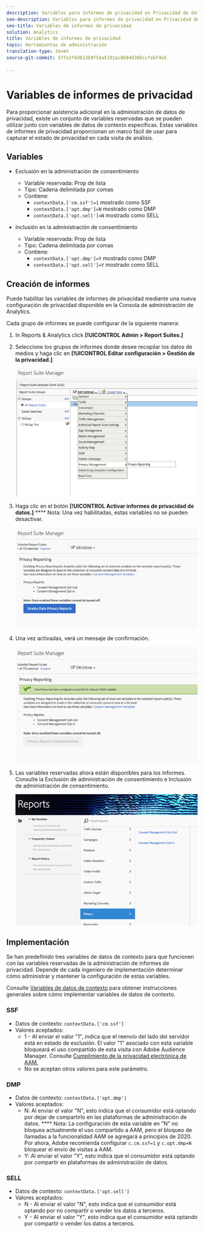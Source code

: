 ```yaml
---
description: Variables para informes de privacidad en Privacidad de datos.
seo-description: Variables para informes de privacidad en Privacidad de datos.
seo-title: Variables de informes de privacidad
solution: Analytics
title: Variables de informes de privacidad
topic: Herramientas de administración
translation-type: tm+mt
source-git-commit: 57fe1f6d613b9f54a5191ac8684d36bccfebf4e5

---
```



# Variables de informes de privacidad

Para proporcionar asistencia adicional en la administración de datos de privacidad, existe un conjunto de variables reservadas que se pueden utilizar junto con variables de datos de contexto específicas. 
Estas variables de informes de privacidad proporcionan un marco fácil de usar para capturar el estado de privacidad en cada visita de análisis.

## Variables

* Exclusión en la administración de consentimiento
   * Variable reservada: Prop de lista
   * Tipo: Cadena delimitada por comas
   * Contiene:
      * `contextData.['cm.ssf']=1` mostrado como SSF
      * `contextData.['opt.dmp']=N` mostrado como DMP
      * `contextData.['opt.sell']=N` mostrado como SELL

* Inclusión en la administración de consentimiento
   * Variable reservada: Prop de lista
   * Tipo: Cadena delimitada por comas
   * Contiene:
      * `contextData.['opt.dmp']=Y` mostrado como DMP
      * `contextData.['opt.sell']=Y` mostrado como SELL

## Creación de informes

Puede habilitar las variables de informes de privacidad mediante una nueva configuración de privacidad disponible en la Consola de administración de Analytics.

Cada grupo de informes se puede configurar de la siguiente manera:
1. In Reports &amp; Analytics click **[!UICONTROL Admin &gt; Report Suites.]**
1. Seleccione los grupos de informes donde desee recopilar los datos de medios y haga clic en **[!UICONTROL Editar configuración &gt; Gestión de la privacidad.]**

   ![](assets/rsm-privacy-select.png)

1. Haga clic en el botón **[!UICONTROL Activar informes de privacidad de datos.]** **** Nota: Una vez habilitadas, estas variables no se pueden desactivar.

   ![](assets/rsm-privacy-enable.png)

1. Una vez activadas, verá un mensaje de confirmación.

   ![](assets/rsm-privacy-config.png)

1. Las variables reservadas ahora están disponibles para los informes.  Consulte la Exclusión de administración de consentimiento e Inclusión de administración de consentimiento.

   ![](assets/rsm-privacy-reports.png)

## Implementación

Se han predefinido tres variables de datos de contexto para que funcionen con las variables reservadas de la administración de informes de privacidad.  Depende de cada ingeniero de implementación determinar cómo administrar y mantener la configuración de estas variables.

Consulte [Variables de datos de contexto](https://docs.adobe.com/help/en/analytics/implementation/javascript-implementation/variables-analytics-reporting/context-data-variables.html) para obtener instrucciones generales sobre cómo implementar variables de datos de contexto.

### SSF

* Datos de contexto: `contextData.['cm.ssf']`
* Valores aceptados:
   * 1 - Al enviar el valor "1", indica que el reenvío del lado del servidor está en estado de exclusión. El valor "1" asociado con esta variable bloqueará el uso compartido de esta visita con Adobe Audience Manager. Consulte [Cumplimiento de la privacidad electrónica de AAM.](https://docs.adobe.com/help/en/analytics/integration/audience-analytics/audience-analytics-workflow/ssf-gdpr.html)
   * No se aceptan otros valores para este parámetro.

### DMP

* Datos de contexto: `contextData.['opt.dmp']`
* Valores aceptados:
   * N: Al enviar el valor "N", esto indica que el consumidor está optando por dejar de compartirlo en las plataformas de administración de datos. **** Nota: La configuración de esta variable en "N" no bloquea actualmente el uso compartido a AAM, pero el bloqueo de llamadas a la funcionalidad AAM se agregará a principios de 2020. Por ahora, Adobe recomienda configurar `c.cm.ssf=1` y `c.opt.dmp=N` bloquear el envío de visitas a AAM.
   * Y: Al enviar el valor "Y", esto indica que el consumidor está optando por compartir en plataformas de administración de datos.

### SELL

* Datos de contexto: `contextData.['opt.sell']`
* Valores aceptados:
   * N - Al enviar el valor "N", esto indica que el consumidor está optando por no compartir o vender los datos a terceros.
   * Y - Al enviar el valor "Y", esto indica que el consumidor está optando por compartir o vender los datos a terceros.
